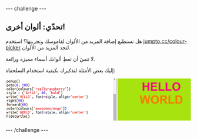\--- challenge \---

## تحدّي: ألوان أخرى!

هل تستطيع إضافة المزيد من الألوان لقاموسك وتجربتها؟ استخدم <a href="http://jumpto.cc/colour-picker" target="_blank">jumpto.cc/colour-picker</a> لتجد المزيد من الألوان.

لا تنسَ أن تعطِ ألوانك أسماء مميزة ورائعة.

إليك بعض الأمثلة لتذكيرك بكيفية استخدام السلحفاة:

![لقطة شاشة](images/colourful-challenge1.png)

\--- /challenge \---